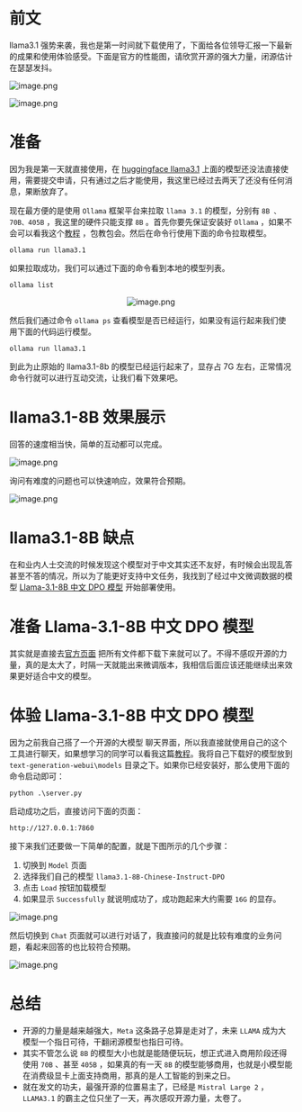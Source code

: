 # 前文

llama3.1 强势来袭，我也是第一时间就下载使用了，下面给各位领导汇报一下最新的成果和使用体验感受。下面是官方的性能图，请欣赏开源的强大力量，闭源估计在瑟瑟发抖。


![image.png](https://p0-xtjj-private.juejin.cn/tos-cn-i-73owjymdk6/e8962aed5a2e4ca7aaf68db99be572c5~tplv-73owjymdk6-watermark.image?policy=eyJ2bSI6MywidWlkIjoiNTM2MjE3NDA1ODk1MTQ5In0%3D&rk3s=e9ecf3d6&x-orig-authkey=f32326d3454f2ac7e96d3d06cdbb035152127018&x-orig-expires=1722047026&x-orig-sign=mF3%2FVH1Job%2BrNMJheTrPSW966i8%3D)

![image.png](https://p0-xtjj-private.juejin.cn/tos-cn-i-73owjymdk6/1c69b035c0a84ba487ec310656559058~tplv-73owjymdk6-watermark.image?policy=eyJ2bSI6MywidWlkIjoiNTM2MjE3NDA1ODk1MTQ5In0%3D&rk3s=e9ecf3d6&x-orig-authkey=f32326d3454f2ac7e96d3d06cdbb035152127018&x-orig-expires=1722047022&x-orig-sign=eVrZgv2rKYFAX00LZouBiqH4wos%3D)
# 准备

因为我是第一天就直接使用，在 [huggingface llama3.1](https://huggingface.co/meta-llama/Meta-Llama-3.1-8B-Instruct) 上面的模型还没法直接使用，需要提交申请，只有通过之后才能使用，我这里已经过去两天了还没有任何消息，果断放弃了。

现在最方便的是使用 `Ollama` 框架平台来拉取 `llama 3.1` 的模型，分别有 `8B 、70B、405B` ，我这里的硬件只能支撑 `8B` 。首先你要先保证安装好 `Ollama` ，如果不会可以看我这个[教程](https://juejin.cn/post/7395404699599224870) ，包教包会。然后在命令行使用下面的命令拉取模型。

    ollama run llama3.1
    
如果拉取成功，我们可以通过下面的命令看到本地的模型列表。


    ollama list

<p align=center><img src="https://p0-xtjj-private.juejin.cn/tos-cn-i-73owjymdk6/1611667d4aad4f67a4247685897c8440~tplv-73owjymdk6-watermark.image?policy=eyJ2bSI6MywidWlkIjoiNTM2MjE3NDA1ODk1MTQ5In0%3D&rk3s=e9ecf3d6&x-orig-authkey=f32326d3454f2ac7e96d3d06cdbb035152127018&x-orig-expires=1722045149&x-orig-sign=GdFfI1iKxcKa%2B3gkh%2F22ip7Wt%2FI%3D" alt="image.png"  /></p>

然后我们通过命令 `ollama ps` 查看模型是否已经运行，如果没有运行起来我们使用下面的代码运行模型。

    ollama run llama3.1 

到此为止原始的 llama3.1-8b 的模型已经运行起来了，显存占 7G 左右，正常情况命令行就可以进行互动交流，让我们看下效果吧。

# llama3.1-8B 效果展示


回答的速度相当快，简单的互动都可以完成。

![image.png](https://p0-xtjj-private.juejin.cn/tos-cn-i-73owjymdk6/0c72baba5da148a88ca42384da559cb2~tplv-73owjymdk6-watermark.image?policy=eyJ2bSI6MywidWlkIjoiNTM2MjE3NDA1ODk1MTQ5In0%3D&rk3s=e9ecf3d6&x-orig-authkey=f32326d3454f2ac7e96d3d06cdbb035152127018&x-orig-expires=1722045619&x-orig-sign=OPogH6nkjFxAdhRTr3Qqq6Sm5vw%3D)

询问有难度的问题也可以快速响应，效果符合预期。


![image.png](https://p0-xtjj-private.juejin.cn/tos-cn-i-73owjymdk6/2b5449a8a9b24e46be6646b510600e5a~tplv-73owjymdk6-watermark.image?policy=eyJ2bSI6MywidWlkIjoiNTM2MjE3NDA1ODk1MTQ5In0%3D&rk3s=e9ecf3d6&x-orig-authkey=f32326d3454f2ac7e96d3d06cdbb035152127018&x-orig-expires=1722046010&x-orig-sign=pAAQscZFEFR9B21eJ6D2Y4ovehU%3D)

# llama3.1-8B 缺点

在和业内人士交流的时候发现这个模型对于中文其实还不友好，有时候会出现乱答甚至不答的情况，所以为了能更好支持中文任务，我找到了经过中文微调数据的模型 [Llama-3.1-8B 中文 DPO 模型](https://www.modelscope.cn/models/LCoder/llama3.1-8B-Chinese-Instruct-DPO) 开始部署使用。

# 准备 Llama-3.1-8B 中文 DPO 模型 

其实就是直接去[官方页面](https://www.modelscope.cn/models/LCoder/llama3.1-8B-Chinese-Instruct-DPO/files)
把所有文件都下载下来就可以了。不得不感叹开源的力量，真的是太大了，时隔一天就能出来微调版本，我相信后面应该还能继续出来效果更好适合中文的模型。

# 体验 Llama-3.1-8B 中文 DPO 模型 

因为之前我自己搭了一个开源的大模型
聊天界面，所以我直接就使用自己的这个工具进行聊天，如果想学习的同学可以看我这篇[教程](https://juejin.cn/post/7394444427584208907)。我将自己下载好的模型放到 `text-generation-webui\models` 目录之下。如果你已经安装好，那么使用下面的命令启动即可：

    python .\server.py
    
启动成功之后，直接访问下面的页面：

    http://127.0.0.1:7860
    
 接下来我们还要做一下简单的配置，就是下图所示的几个步骤：
 
1.  切换到 `Model` 页面
2.  选择我们自己的模型 `llama3.1-8B-Chinese-Instruct-DPO`
3.  点击 `Load` 按钮加载模型
4.  如果显示 `Successfully` 就说明成功了，成功跑起来大约需要 `16G` 的显存。

![image.png](https://p0-xtjj-private.juejin.cn/tos-cn-i-73owjymdk6/f2bb05ac5a0e4d93bcc4e2bac3bdad32~tplv-73owjymdk6-watermark.image?policy=eyJ2bSI6MywidWlkIjoiNTM2MjE3NDA1ODk1MTQ5In0%3D&rk3s=e9ecf3d6&x-orig-authkey=f32326d3454f2ac7e96d3d06cdbb035152127018&x-orig-expires=1722046643&x-orig-sign=dkJ7pkIfPfKpXuOEpSdVt0Dzb9Q%3D)

然后切换到 `Chat` 页面就可以进行对话了，我直接问的就是比较有难度的业务问题，看起来回答的也比较符合预期。


![image.png](https://p0-xtjj-private.juejin.cn/tos-cn-i-73owjymdk6/01c98c5bee304a52bbdbcd535b7aa6fc~tplv-73owjymdk6-watermark.image?policy=eyJ2bSI6MywidWlkIjoiNTM2MjE3NDA1ODk1MTQ5In0%3D&rk3s=e9ecf3d6&x-orig-authkey=f32326d3454f2ac7e96d3d06cdbb035152127018&x-orig-expires=1722046929&x-orig-sign=Wk7xhsnrX8eOhvIBjLBu0LDq7dQ%3D)


# 总结

- 开源的力量是越来越强大，`Meta` 这条路子总算是走对了，未来 `LLAMA` 成为大模型一个指日可待，干翻闭源模型也指日可待。
- 其实不管怎么说 `8B` 的模型大小也就是能随便玩玩，想正式进入商用阶段还得使用 `70B` 、甚至 `405B` ，如果真的有一天 `8B` 的模型能够商用，也就是小模型能在消费级显卡上面支持商用，那真的是人工智能的到来之日。
- 就在发文的功夫，最强开源的位置易主了，已经是 `Mistral Large 2` ，`LLAMA3.1` 的霸主之位只坐了一天，再次感叹开源力量，太卷了。

